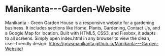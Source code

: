 # Manikanta---Garden-Website
Manikanta - Green Garden House is a responsive website for a gardening business. It includes sections like Home, Plants, Gardening, Contact Us, and a Google Map for location. Built with HTML5, CSS3, and Flexbox, it adapts to all screens. Simply open index.html in any browser to view the clean, user-friendly design.
https://gnvsmanikanta.github.io/Manikanta---Garden-Website/ 
